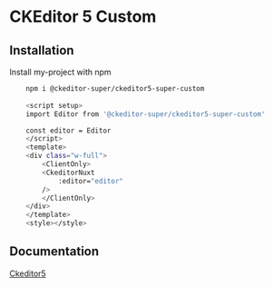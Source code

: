 
# CKEditor 5 Custom




## Installation

Install my-project with npm

```bash
    npm i @ckeditor-super/ckeditor5-super-custom
  
    <script setup>
    import Editor from '@ckeditor-super/ckeditor5-super-custom'

    const editor = Editor
    </script>
    <template>
    <div class="w-full">
        <ClientOnly>
        <CkeditorNuxt
            :editor="editor"
        />
        </ClientOnly>
    </div>
    </template>
    <style></style>
```
    
## Documentation

[Ckeditor5](https://ckeditor.com/docs/ckeditor5/latest/installation/integrations/vuejs-v3.html)

